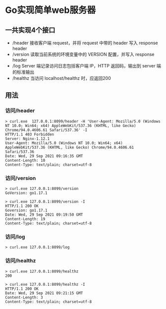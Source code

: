 # Go实现简单web服务器

## 一共实现4个接口

- /header	接收客户端 request，并将 request 中带的 header 写入 response header
- /version	读取当前系统的环境变量中的 VERSION 配置，并写入 response header
- /log	Server 端记录访问日志包括客户端 IP，HTTP 返回码，输出到 server 端的标准输出
- /healthz	当访问 localhost/healthz 时，应返回200

## 用法

### 访问/header

```shell
> curl.exe  127.0.0.1:8099/header -H 'User-Agent: Mozilla/5.0 (Windows NT 10.0; Win64; x64) AppleWebKit/537.36 (KHTML, like Gecko) Chrome/94.0.4606.61 Safari/537.36' -I
HTTP/1.1 403 Forbidden
Server: Nginx-1.12.1
User-Agent: Mozilla/5.0 (Windows NT 10.0; Win64; x64) AppleWebKit/537.36 (KHTML, like Gecko) Chrome/94.0.4606.61 Safari/537.36
Date: Wed, 29 Sep 2021 09:16:35 GMT
Content-Length: 10
Content-Type: text/plain; charset=utf-8
```

### 访问/version

```shell
> curl.exe 127.0.0.1:8099/version
GoVersion: go1.17.1

> curl.exe 127.0.0.1:8099/version -I
HTTP/1.1 200 OK
Goversion: go1.17.1
Date: Wed, 29 Sep 2021 09:19:50 GMT
Content-Length: 19
Content-Type: text/plain; charset=utf-8
```

### 访问/log

```shell
> curl.exe 127.0.0.1:8099/log
```

### 访问/healthz

```shell
> curl.exe 127.0.0.1:8099/healthz
200

> curl.exe 127.0.0.1:8099/healthz -I
HTTP/1.1 200 OK
Date: Wed, 29 Sep 2021 09:21:15 GMT
Content-Length: 3
Content-Type: text/plain; charset=utf-8
```
